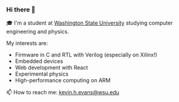 ### Hi there 👋

🎓 I'm a student at [Washington State University](https://wsu.edu/) studying computer engineering and physics.

My interests are:

* Firmware in C and RTL with Verilog (especially on Xilinx!)
* Embedded devices
* Web development with React
* Experimental physics
* High-performance computing on ARM



📫 How to reach me: kevin.h.evans@wsu.edu

<!--
**kevinhikaruevans/kevinhikaruevans** is a ✨ _special_ ✨ repository because its `README.md` (this file) appears on your GitHub profile.

Here are some ideas to get you started:

- 🔭 I’m currently working on ...
- 🌱 I’m currently learning ...
- 👯 I’m looking to collaborate on ...
- 🤔 I’m looking for help with ...
- 💬 Ask me about ...
- 📫 How to reach me: ...
- 😄 Pronouns: ...
- ⚡ Fun fact: ...
-->
